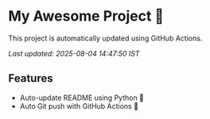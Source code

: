 # My Awesome Project 🚀

This project is automatically updated using GitHub Actions.

_Last updated: 2025-08-04 14:47:50 IST_

## Features
- Auto-update README using Python 🐍
- Auto Git push with GitHub Actions 🤖
